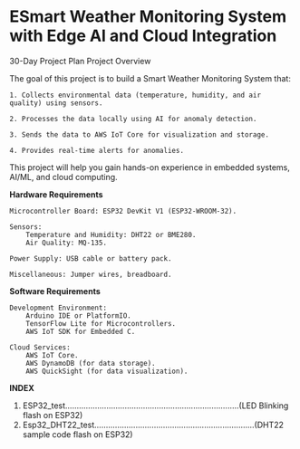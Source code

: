 # ESmart Weather Monitoring System with Edge AI and Cloud Integration
30-Day Project Plan
Project Overview

The goal of this project is to build a Smart Weather Monitoring System that:
   
    1. Collects environmental data (temperature, humidity, and air quality) using sensors.
    
    2. Processes the data locally using AI for anomaly detection.
    
    3. Sends the data to AWS IoT Core for visualization and storage.
    
    4. Provides real-time alerts for anomalies.

This project will help you gain hands-on experience in embedded systems, AI/ML, and cloud computing.

**Hardware Requirements**
    
    Microcontroller Board: ESP32 DevKit V1 (ESP32-WROOM-32).
    
    Sensors:
        Temperature and Humidity: DHT22 or BME280.
        Air Quality: MQ-135.
    
    Power Supply: USB cable or battery pack.
    
    Miscellaneous: Jumper wires, breadboard.

**Software Requirements**

    Development Environment:
        Arduino IDE or PlatformIO.
        TensorFlow Lite for Microcontrollers.
        AWS IoT SDK for Embedded C.

    Cloud Services:
        AWS IoT Core.
        AWS DynamoDB (for data storage).
        AWS QuickSight (for data visualization).

**INDEX**

1. ESP32_test............................................................................(LED Blinking flash on ESP32)
2. Esp32_DHT22_test......................................................................(DHT22 sample code flash on ESP32)
